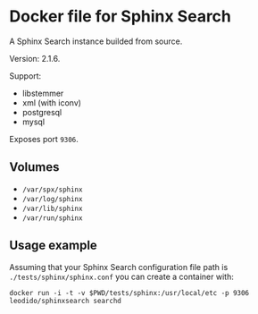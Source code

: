 Docker file for Sphinx Search
=============================

A Sphinx Search instance builded from source.

Version: 2.1.6.

Support:
 - libstemmer
 - xml (with iconv)
 - postgresql
 - mysql

Exposes port `9306`.

## Volumes

* `/var/spx/sphinx`
* `/var/log/sphinx`
* `/var/lib/sphinx`
* `/var/run/sphinx`

## Usage example

Assuming that your Sphinx Search configuration file path is `./tests/sphinx/sphinx.conf` you can create a container with:


```
docker run -i -t -v $PWD/tests/sphinx:/usr/local/etc -p 9306 leodido/sphinxsearch searchd
```

